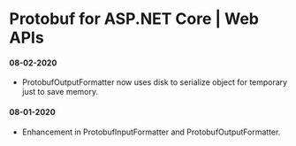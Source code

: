 # Protobuf for ASP.NET Core | Web APIs

#### 08-02-2020
- ProtobufOutputFormatter now uses disk to serialize object for temporary just to save memory.

#### 08-01-2020
- Enhancement in ProtobufInputFormatter and ProtobufOutputFormatter.
